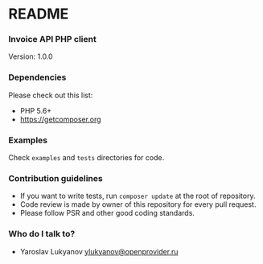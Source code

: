 # README #

### Invoice API PHP client ###

Version: 1.0.0

### Dependencies ###

Please check out this list:

* PHP 5.6+
* https://getcomposer.org

### Examples ###

Check `examples` and `tests` directories for code.

### Contribution guidelines ###

* If you want to write tests, run `composer update` at the root of repository.
* Code review is made by owner of this repository for every pull request.
* Please follow PSR and other good coding standards.

### Who do I talk to? ###

* Yaroslav Lukyanov <ylukyanov@openprovider.ru>